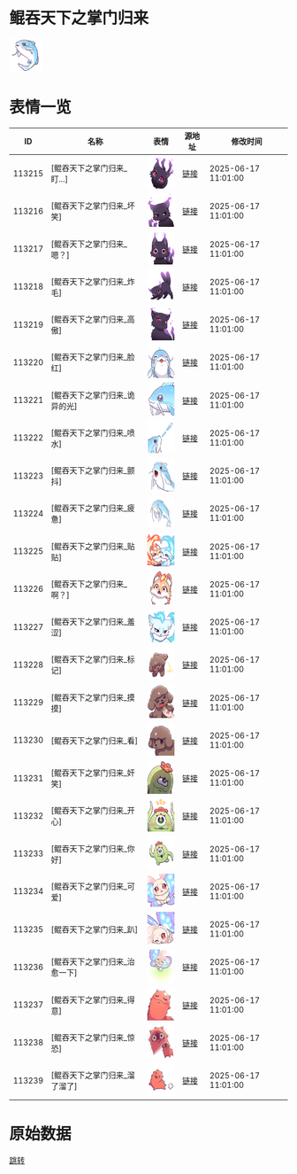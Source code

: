 # 鲲吞天下之掌门归来

<img src="./cover.png" height="60" alt="cover" />

# 表情一览

|ID|名称|表情|源地址|修改时间|
|----|----|----|----|----|
|113215|[鲲吞天下之掌门归来_盯...]|<img src="./pic/113215_%5B鲲吞天下之掌门归来_盯...%5D.png" height="60" alt="盯..."/>|[链接](https://i0.hdslb.com/bfs/garb/e431e299701c7c5bb1c6b2231a09a8767d6d649f.png)|2025-06-17 11:01:00|
|113216|[鲲吞天下之掌门归来_坏笑]|<img src="./pic/113216_%5B鲲吞天下之掌门归来_坏笑%5D.png" height="60" alt="坏笑"/>|[链接](https://i0.hdslb.com/bfs/garb/54f05af9a9c087b8bdebc0e0be92235390dde738.png)|2025-06-17 11:01:00|
|113217|[鲲吞天下之掌门归来_嗯？]|<img src="./pic/113217_%5B鲲吞天下之掌门归来_嗯？%5D.png" height="60" alt="嗯？"/>|[链接](https://i0.hdslb.com/bfs/garb/b53371876039dab8fda35f076b172478045d8365.png)|2025-06-17 11:01:00|
|113218|[鲲吞天下之掌门归来_炸毛]|<img src="./pic/113218_%5B鲲吞天下之掌门归来_炸毛%5D.png" height="60" alt="炸毛"/>|[链接](https://i0.hdslb.com/bfs/garb/ba0d30a6f72b637ec1b4bcdd5607c7a6d108764f.png)|2025-06-17 11:01:00|
|113219|[鲲吞天下之掌门归来_高傲]|<img src="./pic/113219_%5B鲲吞天下之掌门归来_高傲%5D.png" height="60" alt="高傲"/>|[链接](https://i0.hdslb.com/bfs/garb/dbe189bcf61cb851bd22efb9f5790433feb57ae7.png)|2025-06-17 11:01:00|
|113220|[鲲吞天下之掌门归来_脸红]|<img src="./pic/113220_%5B鲲吞天下之掌门归来_脸红%5D.png" height="60" alt="脸红"/>|[链接](https://i0.hdslb.com/bfs/garb/5175d221253985fe8922487ef3b5ef100b7002fe.png)|2025-06-17 11:01:00|
|113221|[鲲吞天下之掌门归来_诡异的光]|<img src="./pic/113221_%5B鲲吞天下之掌门归来_诡异的光%5D.png" height="60" alt="诡异的光"/>|[链接](https://i0.hdslb.com/bfs/garb/b1cacbfdf30086ab3f669506cb658243449159cf.png)|2025-06-17 11:01:00|
|113222|[鲲吞天下之掌门归来_喷水]|<img src="./pic/113222_%5B鲲吞天下之掌门归来_喷水%5D.png" height="60" alt="喷水"/>|[链接](https://i0.hdslb.com/bfs/garb/c11b40afc67cd039634859d1ec11e6b530a1dfe2.png)|2025-06-17 11:01:00|
|113223|[鲲吞天下之掌门归来_颤抖]|<img src="./pic/113223_%5B鲲吞天下之掌门归来_颤抖%5D.png" height="60" alt="颤抖"/>|[链接](https://i0.hdslb.com/bfs/garb/a298343f5fef232ed78641ce28be2102b8b7f044.png)|2025-06-17 11:01:00|
|113224|[鲲吞天下之掌门归来_疲惫]|<img src="./pic/113224_%5B鲲吞天下之掌门归来_疲惫%5D.png" height="60" alt="疲惫"/>|[链接](https://i0.hdslb.com/bfs/garb/9585561a71282899171be054479cbcbf2cf0154a.png)|2025-06-17 11:01:00|
|113225|[鲲吞天下之掌门归来_贴贴]|<img src="./pic/113225_%5B鲲吞天下之掌门归来_贴贴%5D.png" height="60" alt="贴贴"/>|[链接](https://i0.hdslb.com/bfs/garb/7e99da3a7c791442dcbc1ef284bfd8c32289378a.png)|2025-06-17 11:01:00|
|113226|[鲲吞天下之掌门归来_啊？]|<img src="./pic/113226_%5B鲲吞天下之掌门归来_啊？%5D.png" height="60" alt="啊？"/>|[链接](https://i0.hdslb.com/bfs/garb/bc6c630553a2f52966e19f090d326ccfac031f55.png)|2025-06-17 11:01:00|
|113227|[鲲吞天下之掌门归来_羞涩]|<img src="./pic/113227_%5B鲲吞天下之掌门归来_羞涩%5D.png" height="60" alt="羞涩"/>|[链接](https://i0.hdslb.com/bfs/garb/224d55186aa58bb28b0b399d32d7f618e45e9823.png)|2025-06-17 11:01:00|
|113228|[鲲吞天下之掌门归来_标记]|<img src="./pic/113228_%5B鲲吞天下之掌门归来_标记%5D.png" height="60" alt="标记"/>|[链接](https://i0.hdslb.com/bfs/garb/7a176c290253a06c89955366045a9fb669a57f18.png)|2025-06-17 11:01:00|
|113229|[鲲吞天下之掌门归来_摸摸]|<img src="./pic/113229_%5B鲲吞天下之掌门归来_摸摸%5D.png" height="60" alt="摸摸"/>|[链接](https://i0.hdslb.com/bfs/garb/77b8700284325aed3ebdd3c6497ab3b160ebfdde.png)|2025-06-17 11:01:00|
|113230|[鲲吞天下之掌门归来_看]|<img src="./pic/113230_%5B鲲吞天下之掌门归来_看%5D.png" height="60" alt="看"/>|[链接](https://i0.hdslb.com/bfs/garb/3639bd5ea273e32e53b81c9790a95e40f5a73302.png)|2025-06-17 11:01:00|
|113231|[鲲吞天下之掌门归来_奸笑]|<img src="./pic/113231_%5B鲲吞天下之掌门归来_奸笑%5D.png" height="60" alt="奸笑"/>|[链接](https://i0.hdslb.com/bfs/garb/8f4770a3d8b20145128f8c260d59fc96e121cb8d.png)|2025-06-17 11:01:00|
|113232|[鲲吞天下之掌门归来_开心]|<img src="./pic/113232_%5B鲲吞天下之掌门归来_开心%5D.png" height="60" alt="开心"/>|[链接](https://i0.hdslb.com/bfs/garb/ae207506b45053af2e3fa4e2e6a72225615bff94.png)|2025-06-17 11:01:00|
|113233|[鲲吞天下之掌门归来_你好]|<img src="./pic/113233_%5B鲲吞天下之掌门归来_你好%5D.png" height="60" alt="你好"/>|[链接](https://i0.hdslb.com/bfs/garb/826a8ac13a510986a486168aa6ffeff2b4975abc.png)|2025-06-17 11:01:00|
|113234|[鲲吞天下之掌门归来_可爱]|<img src="./pic/113234_%5B鲲吞天下之掌门归来_可爱%5D.png" height="60" alt="可爱"/>|[链接](https://i0.hdslb.com/bfs/garb/605e7bb6531924fac67ddc91589a21dbbf32b0b1.png)|2025-06-17 11:01:00|
|113235|[鲲吞天下之掌门归来_趴]|<img src="./pic/113235_%5B鲲吞天下之掌门归来_趴%5D.png" height="60" alt="趴"/>|[链接](https://i0.hdslb.com/bfs/garb/a7f23da4c9b06c9aacac3e94d0dc8f74e62163a2.png)|2025-06-17 11:01:00|
|113236|[鲲吞天下之掌门归来_治愈一下]|<img src="./pic/113236_%5B鲲吞天下之掌门归来_治愈一下%5D.png" height="60" alt="治愈一下"/>|[链接](https://i0.hdslb.com/bfs/garb/f776da1feffca7169b01ff3f9df4254655eea092.png)|2025-06-17 11:01:00|
|113237|[鲲吞天下之掌门归来_得意]|<img src="./pic/113237_%5B鲲吞天下之掌门归来_得意%5D.png" height="60" alt="得意"/>|[链接](https://i0.hdslb.com/bfs/garb/d194853efb29c9394d7069662bfdb3bcb73e28c0.png)|2025-06-17 11:01:00|
|113238|[鲲吞天下之掌门归来_惊恐]|<img src="./pic/113238_%5B鲲吞天下之掌门归来_惊恐%5D.png" height="60" alt="惊恐"/>|[链接](https://i0.hdslb.com/bfs/garb/c47b94c8eb757eea1c7e0244167b689ddf1af82d.png)|2025-06-17 11:01:00|
|113239|[鲲吞天下之掌门归来_溜了溜了]|<img src="./pic/113239_%5B鲲吞天下之掌门归来_溜了溜了%5D.png" height="60" alt="溜了溜了"/>|[链接](https://i0.hdslb.com/bfs/garb/99c3a9a09201d64ca1c8c7e3dadd9eeaf11aeee9.png)|2025-06-17 11:01:00|

# 原始数据

[跳转](./raw.json)

